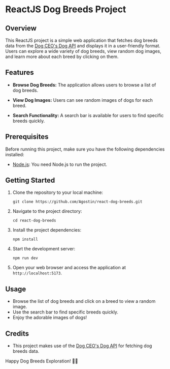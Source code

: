 # ReactJS Dog Breeds Project

## Overview

This ReactJS project is a simple web application that fetches dog breeds data from the [Dog CEO's Dog API](https://dog.ceo/dog-api/) and displays it in a user-friendly format. Users can explore a wide variety of dog breeds, view random dog images, and learn more about each breed by clicking on them.

## Features

- **Browse Dog Breeds:** The application allows users to browse a list of dog breeds.

- **View Dog Images:** Users can see random images of dogs for each breed.

- **Search Functionality:** A search bar is available for users to find specific breeds quickly.

## Prerequisites

Before running this project, make sure you have the following dependencies installed:

- [Node.js](https://nodejs.org/): You need Node.js to run the project.

## Getting Started

1. Clone the repository to your local machine:

   ```shell
   git clone https://github.com/Agostin/react-dog-breeds.git
   ```

2. Navigate to the project directory:

   ```shell
   cd react-dog-breeds
   ```

3. Install the project dependencies:

   ```shell
   npm install
   ```

4. Start the development server:

   ```shell
   npm run dev
   ```

5. Open your web browser and access the application at `http://localhost:5173`.

## Usage

- Browse the list of dog breeds and click on a breed to view a random image.
- Use the search bar to find specific breeds quickly.
- Enjoy the adorable images of dogs!

## Credits

- This project makes use of the [Dog CEO's Dog API](https://dog.ceo/dog-api/) for fetching dog breeds data.

Happy Dog Breeds Exploration! 🐾🐶
